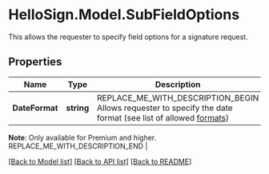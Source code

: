 # HelloSign.Model.SubFieldOptions
This allows the requester to specify field options for a signature request.

## Properties

Name | Type | Description | Notes
------------ | ------------- | ------------- | -------------
**DateFormat** | **string** | REPLACE_ME_WITH_DESCRIPTION_BEGIN Allows requester to specify the date format (see list of allowed [formats](/api/reference/constants/#date-formats))

**Note**: Only available for Premium and higher. REPLACE_ME_WITH_DESCRIPTION_END | 

[[Back to Model list]](../README.md#documentation-for-models) [[Back to API list]](../README.md#documentation-for-api-endpoints) [[Back to README]](../README.md)

